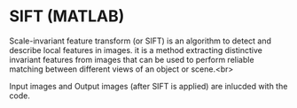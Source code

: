SIFT (MATLAB)
====
Scale-invariant feature transform (or SIFT) is an algorithm to detect and describe local features in images. it is a method extracting distinctive invariant features from images that can be used to perform reliable matching between different views of an object or scene.<br\>

Input images and Output images (after SIFT is applied) are inlucded with the code.
